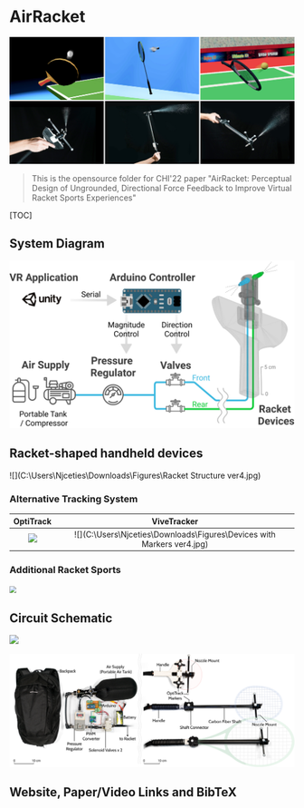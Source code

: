# AirRacket

![](./Figures/Teaser_Figure_bordered.jpg)

>This is the opensource folder for CHI'22 paper "AirRacket: Perceptual Design of Ungrounded, Directional Force Feedback to Improve Virtual Racket Sports Experiences"

[TOC]

## System Diagram

![](.\Figures\SystemArchitecture.jpg)

## Racket-shaped handheld devices

![](C:\Users\Njceties\Downloads\Figures\Racket Structure ver4.jpg)

### Alternative Tracking System

|                    OptiTrack                     |                         ViveTracker                          |
| :----------------------------------------------: | :----------------------------------------------------------: |
| ![](C:\Users\Njceties\Downloads\Figures\LRA.PNG) | ![](C:\Users\Njceties\Downloads\Figures\Devices with Markers ver4.jpg) |

### Additional Racket Sports

<img src="C:\Users\Njceties\Downloads\Figures\AdditionalRacketsDesign.PNG" style="zoom:75%;" />

## Circuit Schematic

![](.\Figures\Circuit.png)

![](.\Figures\DeviceLayout.png)

## Website, Paper/Video Links and BibTeX
